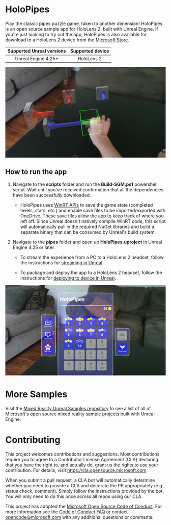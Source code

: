 # HoloPipes

Play the classic pipes puzzle game, taken to another dimension! HoloPipes is an open source sample app for HoloLens 2, built with Unreal Engine. If you're just looking to try out the app, HoloPipes is also available for download to a HoloLens 2 device from the [Microsoft Store](https://www.microsoft.com/en-us/p/holopipes/9mszb3nnrxn9). 

Supported Unreal versions | Supported device
:-----------------: | :----------------:
Unreal Engine 4.25+ | HoloLens 2


![Placing a pipe in the puzzle](docs/PlacePipe.png)

## How to run the app

1. Navigate to the **scripts** folder and run the **Build-SGM.ps1** powershell script. Wait until you've received confirmation that all the dependencies have been successfully downloaded. 
   * HoloPipes uses [WinRT APIs](https://docs.microsoft.com/en-us/windows/mixed-reality/develop/unreal/unreal-winrt) to save the game state (completed levels, stars, etc.) and enable save files to be imported/exported with OneDrive. These save files allow the app to keep track of where you left off. Since Unreal doesn't natively compile WinRT code, this script will automatically pull in the required NuGet libraries and build a separate binary that can be consumed by Unreal's build system. 


2. Navigate to the **pipes** folder and open up **HoloPipes.uproject** in Unreal Engine 4.25 or later. 

   * To stream the experience from a PC to a HoloLens 2 headset, follow the instructions for [streaming in Unreal](https://docs.microsoft.com/en-us/windows/mixed-reality/unreal-streaming).

   * To package and deploy the app to a HoloLens 2 headset, follow the instructions for [deploying to device in Unreal](https://docs.microsoft.com/en-us/windows/mixed-reality/unreal-deploying).

![Scrolling menu with unlimited levels](docs/Menu.png)

# More Samples

Visit the [Mixed Reality Unreal Samples repository](https://github.com/microsoft/MixedReality-Unreal-Samples) to see a list of all of Microsoft's open source mixed reality sample projects built with Unreal Engine.

# Contributing

This project welcomes contributions and suggestions.  Most contributions require you to agree to a
Contributor License Agreement (CLA) declaring that you have the right to, and actually do, grant us
the rights to use your contribution. For details, visit https://cla.opensource.microsoft.com.

When you submit a pull request, a CLA bot will automatically determine whether you need to provide
a CLA and decorate the PR appropriately (e.g., status check, comment). Simply follow the instructions
provided by the bot. You will only need to do this once across all repos using our CLA.

This project has adopted the [Microsoft Open Source Code of Conduct](https://opensource.microsoft.com/codeofconduct/).
For more information see the [Code of Conduct FAQ](https://opensource.microsoft.com/codeofconduct/faq/) or
contact [opencode@microsoft.com](mailto:opencode@microsoft.com) with any additional questions or comments.

